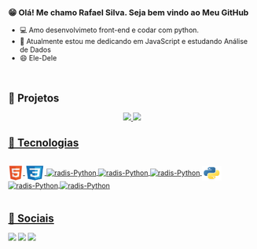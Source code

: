 ### 😁 Olá! Me chamo Rafael Silva. Seja bem vindo ao Meu GitHub


- 💻 Amo desenvolvimeto front-end e codar com python.
- 🚀 Atualmente estou me dedicando em JavaScript e estudando Análise de Dados
- 😄 Ele-Dele

<br>

## 📑  Projetos

<div align="center">
  <a href="https://github.com/rafael-ds">
  <img height="160em" src="https://github-readme-stats.vercel.app/api?username=rafael-ds&show_icons=true&theme=dracula&include_all_commits=true&count_private=true"/>
  <img height="160em" src="https://github-readme-stats.vercel.app/api/top-langs/?username=rafael-ds&layout=compact&langs_count=7&theme=dracula"/>
</div>

## 🚀  Tecnologias
<div style="display: inline_block"><br>
  <img align="center" alt="radis-HTML" height="30" width="30" src="https://raw.githubusercontent.com/devicons/devicon/master/icons/html5/html5-original.svg">
  <img align="center" alt="radis-CSS" height="30" width="40" src="https://raw.githubusercontent.com/devicons/devicon/master/icons/css3/css3-original.svg">
  <img align="center" alt="radis-Python" height="30" width="40" src="https://cdn.icon-icons.com/icons2/2415/PNG/512/javascript_original_logo_icon_146455.png">
  <img align="center" alt="radis-Python" height="30" width="40" src="https://cdn-icons-png.flaticon.com/512/5968/5968672.png">
  <img align="center" alt="radis-Python" height="30" width="40" src="https://cdn.icon-icons.com/icons2/2107/PNG/512/file_type_angular_icon_130754.png">
  <img align="center" alt="radis-Python" height="30" width="40" src="https://raw.githubusercontent.com/devicons/devicon/master/icons/python/python-original.svg">
  <img align="center" alt="radis-Python" height="30" width="40" src="https://icon-library.com/images/django-icon/django-icon-0.jpg">
  <img align="center" alt="radis-Python" height="30" width="40" src="https://cdn-icons-png.flaticon.com/512/603/603201.png">
</div>

<br>

  ## 📲  Sociais

<div>
  <a href="https://www.linkedin.com/in/rafael-ds84/" target="_blank"><img src="https://icones.pro/wp-content/uploads/2021/03/icone-linkedin-ronde-originale.png" target="_blank" width="25"></a>
  <a href="https://www.instagram.com/radisilvads/" target="_blank"><img src="https://w3connect.com.br/wp-content/uploads/2021/01/icone-insta.png" target="_blank" width="25" target="_blank"></a>
  <a href="#" target="_blank"><img src="https://cdn-icons-png.flaticon.com/512/1384/1384060.png" target="_blank" width="25"></a>
</div>
